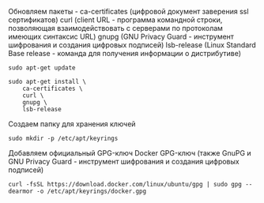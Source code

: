 Обновляем пакеты -
ca-certificates (цифровой документ заверения ssl сертификатов)
curl (client URL - программа командной строки, позволяющая взаимодействовать с серверами по протоколам имеющих синтаксис URL)
gnupg (GNU Privacy Guard - инструмент шифрования и создания цифровых подписей)
lsb-release (Linux Standard Base release - команда для получения информации о дистрибутиве)

```
sudo apt-get update
```

```
sudo apt-get install \
    ca-certificates \
    curl \
    gnupg \
    lsb-release
```

Создаем папку для хранения ключей

```
sudo mkdir -p /etc/apt/keyrings
```

Добавляем официальный GPG-ключ Docker
GPG-ключ (также GnuPG и GNU Privacy Guard - инструмент шифрования и создания цифровых подписей)

```
curl -fsSL https://download.docker.com/linux/ubuntu/gpg | sudo gpg --dearmor -o /etc/apt/keyrings/docker.gpg
```
